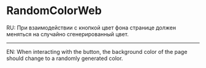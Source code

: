 # RandomColorWeb
RU:
При взаимодействии с кнопкой цвет фона странице должен меняться на случайно сгенерированный цвет.
____
EN:
When interacting with the button, the background color of the page should change to a randomly generated color.
